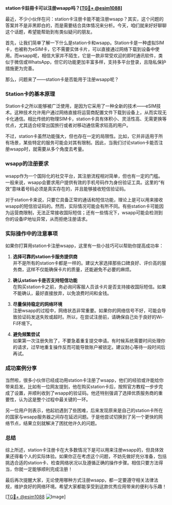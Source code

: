 **station卡註冊卡可以注册wsapp吗？[[TG💪+ @esim1088](https://t.me/s/esim1088)]**

最近，不少小伙伴在问：station卡注册卡能不能注册wsapp？其实，这个问题的答案并不是非黑即白的，而是需要结合具体情况来分析。今天，咱们就来好好聊聊这个话题，希望能帮助到有类似疑问的朋友。

首先，让我们简单了解一下什么是station卡和wsapp。Station卡是一种虚拟SIM卡，也被称为eSIM卡，它不需要实体卡片，可以直接通过网络下载到设备中使用。而wsapp呢，相信大家并不陌生，它是一款非常受欢迎的即时通讯软件，类似于微信或WhatsApp，但它的功能更加丰富多样，支持多平台登录，且隐私保护措施更为完善。

那么，问题来了——station卡是否能用于注册wsapp呢？

### Station卡的基本原理

Station卡之所以能够被广泛使用，是因为它采用了一种全新的技术——eSIM技术。这种技术允许用户通过网络直接将运营商配置文件下载到设备上，从而实现无卡化通信。相比传统的物理SIM卡，station卡具有体积小、灵活性高、无需更换等优点，尤其适合经常出国旅行或者对移动通信需求较高的用户。

不过，station卡虽然功能强大，但也存在一定的局限性。比如，它并非适用于所有场景，某些特定的服务可能会对其有限制。因此，当我们讨论station卡能否注册wsapp时，就需要从多个角度去考量。

### wsapp的注册要求

wsapp作为一个国际化的社交平台，其注册流程相对简单，但也有一定的门槛。一般来说，wsapp会要求用户提供有效的手机号码作为身份验证工具。这里的“有效”意味着号码必须是真实存在的，并且能够接收短信验证码。

对于station卡来说，只要它具备正常的通话和短信功能，理论上是可以用来接收wsapp的短信验证码的。然而，实际情况可能会有所不同。有些station卡可能因为运营商限制，无法正常接收国际短信；还有一些情况下，wsapp可能会检测到你的设备IP地址异常，从而拒绝注册请求。

### 实际操作中的注意事项

如果你打算用station卡注册wsapp，这里有一些小技巧可以帮助你提高成功率：

1. **选择可靠的station卡服务提供商**  
   并不是所有的station卡都是一样的。建议大家选择那些口碑良好、评价高的服务商，这样不仅能确保卡片的质量，还能避免不必要的麻烦。

2. **确认station卡是否支持短信功能**  
   在购买station卡之前，务必询问客服人员该卡片是否支持接收国际短信。如果不能确认，最好直接放弃，以免浪费时间和金钱。

3. **尽量保持稳定的网络环境**  
   注册wsapp的过程中，网络状态非常重要。如果你的网络信号不好，可能会导致验证码发送失败或超时。所以，在尝试注册前，请确保自己处于良好的Wi-Fi环境下。

4. **避免频繁尝试**  
   如果第一次注册失败了，不要急着重复提交申请。有时候系统需要时间处理你的请求，过早地重复操作反而可能导致账户被锁定。建议耐心等待一段时间后再试。

### 成功案例分享

当然啦，很多小伙伴已经成功用station卡注册了wsapp，他们的经验或许能给你带来启发。比如有一位网友提到，他在购买station卡后，按照官方教程一步步完成了设置，并顺利收到了wsapp的验证码。他还特别强调了选择优质服务商的重要性，认为这是整个过程中最关键的一环。

另一位用户则表示，他起初遇到了些困难，后来发现原来是自己的station卡所在的国家与wsapp服务器之间存在延迟问题。于是他尝试切换到了另一个更快的网络节点，结果立刻就解决了困扰他许久的问题。

### 总结

综上所述，station卡注册卡在大多数情况下是可以用来注册wsapp的，但具体效果还得看个人的实际体验。如果你正在考虑这个问题，不妨先做好充分准备，包括挑选合适的station卡、检查网络状况以及遵循正确的操作步骤。相信只要方法得当，你就一定能够顺利完成注册！

最后再次提醒大家，无论使用哪种方式注册wsapp，都一定要遵守相关法律法规，维护良好的网络环境。希望大家都能享受到这款优秀应用带来的便利与乐趣！

[[TG💪+ @esim1088](https://t.me/s/esim1088) ![Image](https://i.postimg.cc/4NQfJmqS/Snipaste-2025-05-13-00-14-12.png)]
